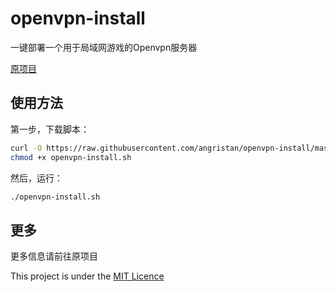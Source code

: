 # openvpn-install

一键部署一个用于局域网游戏的Openvpn服务器

[原项目](https://github.com/angristan/openvpn-install)

## 使用方法

第一步，下载脚本：

```bash
curl -O https://raw.githubusercontent.com/angristan/openvpn-install/master/openvpn-install.sh
chmod +x openvpn-install.sh
```

然后，运行：

```sh
./openvpn-install.sh
```

## 更多

更多信息请前往原项目

This project is under the [MIT Licence](https://raw.githubusercontent.com/Angristan/openvpn-install/master/LICENSE)
